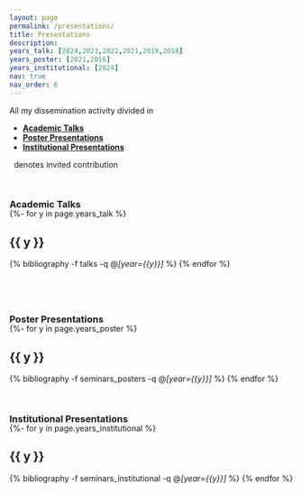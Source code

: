```yaml
---
layout: page
permalink: /presentations/
title: Presentations
description: 
years_talk: [2024,2023,2022,2021,2019,2018]
years_poster: [2021,2016]
years_institutional: [2024]
nav: true
nav_order: 6
---
```



<p> 
All my dissemination activity divided in 
</p>

<p> 
<ul>
    <li><a href="#talk"><b>Academic Talks</b></a></li>
    <li><a href="#poster"><b>Poster Presentations</b></a></li>
    <li><a href="#institutional"><b>Institutional Presentations</b></a></li>
</ul>
</p>


<p>
<i class="far fa-envelope" style="font-size: 0.85em;"></i> &nbsp; denotes invited contribution
</p>



<div class="publications">

<a id="talk"><h3 style="margin-top: 3.3rem; margin-bottom: -1.0rem;"><b>Academic Talks</b></h3></a>

{%- for y in page.years_talk %}    
    <h2 class="year">{{ y }}</h2>
        {% bibliography -f talks -q @*[year={{y}}]* %}
{% endfor %}



<a id="poster"><h3 style="margin-top: 5rem; margin-bottom: -1.0rem;"><b>Poster Presentations</b></h3></a>

{%- for y in page.years_poster %}    
    <h2 class="year">{{ y }}</h2>
        {% bibliography -f seminars_posters -q @*[year={{y}}]* %}
{% endfor %}



<a id="institutional"><h3 style="margin-top: 3.3rem; margin-bottom: -1.0rem;"><b>Institutional Presentations</b></h3></a>

{%- for y in page.years_institutional %}    
    <h2 class="year">{{ y }}</h2>
        {% bibliography -f seminars_institutional -q @*[year={{y}}]* %}
{% endfor %}


</div>
